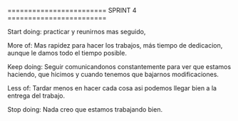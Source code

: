 ======================== SPRINT 4 ========================

Start doing: practicar y reunirnos mas seguido,

More of: Mas rapidez para hacer los trabajos, más tiempo de dedicacion, aunque le damos todo el tiempo posible.

Keep doing: Seguir comunicandonos constantemente para ver que estamos haciendo, que hicimos y cuando tenemos que bajarnos modificaciones.

Less of: Tardar menos en hacer cada cosa asi podemos llegar bien a la entrega del trabajo.

Stop doing: Nada creo que estamos trabajando bien.
